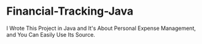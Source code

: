 # Financial-Tracking-Java
I Wrote This Project in Java and It's About Personal Expense Management, and You Can Easily Use Its Source.
